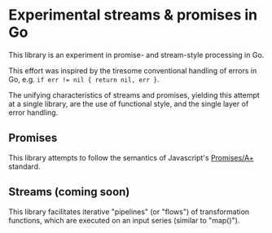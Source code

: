 # Experimental streams & promises in Go

This library is an experiment in promise- and stream-style processing in Go. 

This effort was inspired by the tiresome conventional handling of errors in Go, e.g. `if err != nil { return nil, err }`.

The unifying characteristics of streams and promises, yielding this attempt at a single library, are the use of functional style, and the single layer of error handling.

## Promises

This library attempts to follow the semantics of Javascript's [Promises/A+](https://promisesaplus.com) standard.


## Streams (coming soon)

This library facilitates iterative "pipelines" (or "flows") of transformation functions, which are executed on an input series (similar to "map()").
